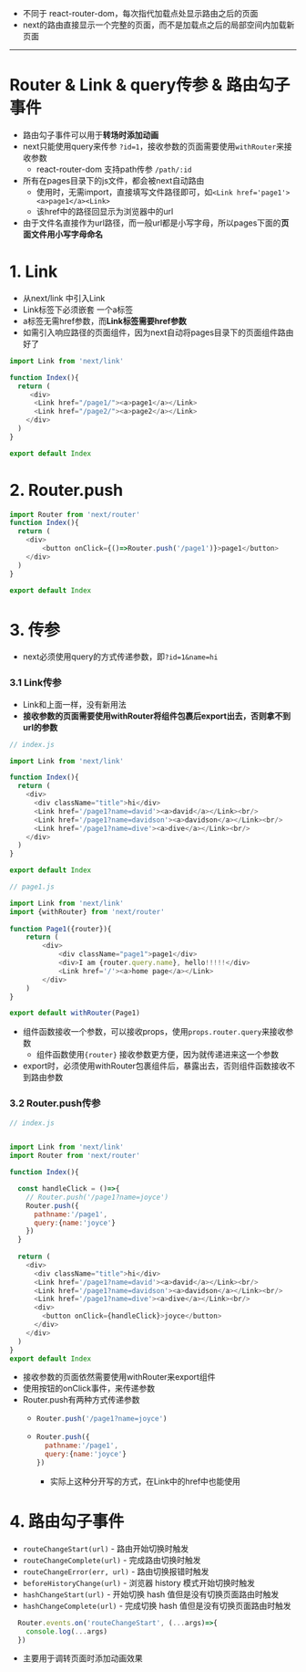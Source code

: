 
- 不同于 react-router-dom，每次指代加载点处显示路由之后的页面
- next的路由直接显示一个完整的页面，而不是加载点之后的局部空间内加载新页面

-----
# Router & Link & query传参 & 路由勾子事件

- 路由勾子事件可以用于**转场时添加动画**
- next只能使用query来传参 `?id=1`，接收参数的页面需要使用`withRouter`来接收参数
  - react-router-dom 支持path传参 `/path/:id`
- 所有在pages目录下的js文件，都会被next自动路由
  - 使用时，无需import，直接填写文件路径即可，如`<Link href='page1'><a>page1</a><Link>`
  - 该href中的路径回显示为浏览器中的url
- 由于文件名直接作为url路径，而一般url都是小写字母，所以pages下面的**页面文件用小写字母命名**

# 1. Link
- 从next/link 中引入Link
- Link标签下必须嵌套 一个a标签
- a标签无需href参数，而**Link标签需要href参数**
- 如需引入响应路径的页面组件，因为next自动将pages目录下的页面组件路由好了

```javascript
import Link from 'next/link'

function Index(){
  return (
     <div>
      <Link href="/page1/"><a>page1</a></Link>
      <Link href="/page2/"><a>page2</a></Link>
    </div>
  )
}

export default Index
```


# 2. Router.push

```javascript
import Router from 'next/router'
function Index(){
  return (
    <div>
        <button onClick={()=>Router.push('/page1')}>page1</button>
    </div>
  )
}

export default Index
```

# 3. 传参

- next必须使用query的方式传递参数，即`?id=1&name=hi`

### 3.1 Link传参

- Link和上面一样，没有新用法
- **接收参数的页面需要使用withRouter将组件包裹后export出去，否则拿不到url的参数**

```javascript
// index.js

import Link from 'next/link'

function Index(){
  return (
    <div>
      <div className="title">hi</div>
      <Link href='/page1?name=david'><a>david</a></Link><br/>
      <Link href='/page1?name=davidson'><a>davidson</a></Link><br/>
      <Link href='/page1?name=dive'><a>dive</a></Link><br/>
    </div>
  )
}

export default Index
```

```javascript
// page1.js

import Link from 'next/link'
import {withRouter} from 'next/router'
 
function Page1({router}){     
    return (
        <div>
            <div className="page1">page1</div>
            <div>I am {router.query.name}, hello!!!!!</div>
            <Link href='/'><a>home page</a></Link>
        </div>
    )
}

export default withRouter(Page1)
```
- 组件函数接收一个参数，可以接收props，使用`props.router.query`来接收参数
  - 组件函数使用`{router}` 接收参数更方便，因为就传递进来这一个参数
- export时，必须使用withRouter包裹组件后，暴露出去，否则组件函数接收不到路由参数

### 3.2 Router.push传参

```javascript
// index.js


import Link from 'next/link'
import Router from 'next/router'

function Index(){

  const handleClick = ()=>{
    // Router.push('/page1?name=joyce')
    Router.push({
      pathname:'/page1',
      query:{name:'joyce'}
    })
  }
  
  return (
    <div>
      <div className="title">hi</div>
      <Link href='/page1?name=david'><a>david</a></Link><br/>
      <Link href='/page1?name=davidson'><a>davidson</a></Link><br/>
      <Link href='/page1?name=dive'><a>dive</a></Link><br/>
      <div>
        <button onClick={handleClick}>joyce</button>
      </div>
    </div>
  )
}
export default Index
```
- 接收参数的页面依然需要使用withRouter来export组件
- 使用按钮的onClick事件，来传递参数
- Router.push有两种方式传递参数
  - ```javascript
    Router.push('/page1?name=joyce')
    ```
  - ```javascript
    Router.push({
      pathname:'/page1',
      query:{name:'joyce'}
    })
    ```
    - 实际上这种分开写的方式，在Link中的href中也能使用


# 4. 路由勾子事件

- `routeChangeStart(url)` - 路由开始切换时触发
- `routeChangeComplete(url)` - 完成路由切换时触发
- `routeChangeError(err, url)` - 路由切换报错时触发
- `beforeHistoryChange(url)` - 浏览器 history 模式开始切换时触发
- `hashChangeStart(url)` - 开始切换 hash 值但是没有切换页面路由时触发
- `hashChangeComplete(url)` - 完成切换 hash 值但是没有切换页面路由时触发

```javascript
  Router.events.on('routeChangeStart', (...args)=>{
    console.log(...args)
  })
```

-  主要用于调转页面时添加动画效果


